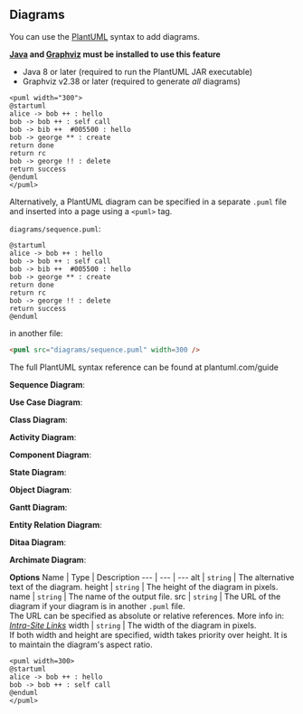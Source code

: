 ## Diagrams

You can use the [PlantUML](http://plantuml.com/) syntax to add diagrams.

<box type="warning">

**[Java](https://www.java.com/en/download/) and
[Graphviz](https://www.graphviz.org/download/)
must be installed to use this feature**

* Java 8 or later (required to run the PlantUML JAR executable)
* Graphviz v2.38 or later (required to generate _all_ diagrams)

</box>

<div id="main-example">
<include src="outputBox.md" boilerplate>
<span id="code">

```
<puml width="300">
@startuml
alice -> bob ++ : hello
bob -> bob ++ : self call
bob -> bib ++  #005500 : hello
bob -> george ** : create
return done
return rc
bob -> george !! : delete
return success
@enduml
</puml>
```
</span>

<span id="output">
<pic src="../diagrams/sequence.png" width="300" />
</div>

</include>
</span>

Alternatively, a PlantUML diagram can be specified in a separate `.puml` file and inserted into a page using a `<puml>` tag.

<include src="outputBox.md" boilerplate>
<span id="code">

`diagrams/sequence.puml`:
```
@startuml
alice -> bob ++ : hello
bob -> bob ++ : self call
bob -> bib ++  #005500 : hello
bob -> george ** : create
return done
return rc
bob -> george !! : delete
return success
@enduml
```

in another file:
```html
<puml src="diagrams/sequence.puml" width=300 />
```
</span>

<span id="output">
<pic src="../diagrams/sequence.png" width="300" />
</span>

</include>

<box type="info">

The full PlantUML syntax reference can be found at plantuml.com/guide
</box>

<panel header="More examples">

<span id="puml-examples">

**Sequence Diagram**:<br>
<pic src="../diagrams/sequence.png" />

**Use Case Diagram**:<br>
<pic src="../diagrams/usecase.png" />

**Class Diagram**:<br>
<pic src="../diagrams/class.png" />

**Activity Diagram**:<br>
<pic src="../diagrams/activity.png" />

**Component Diagram**:<br>
<pic src="../diagrams/component.png" />

**State Diagram**:<br>
<pic src="../diagrams/state.png" />

**Object Diagram**:<br>
<pic src="../diagrams/object.png" />

**Gantt Diagram**:<br>
<pic src="../diagrams/gantt.png" />

**Entity Relation Diagram**:<br>
<pic src="../diagrams/entityrelation.png" />

**Ditaa Diagram**:<br>
<pic src="../diagrams/ditaa.png" />

**Archimate Diagram**:<br>
<pic src="../diagrams/archimate.png" />

</span>
</panel>
<p/>

****Options****
Name | Type | Description
--- | --- | ---
alt | `string` | The alternative text of the diagram.
height | `string` | The height of the diagram in pixels.
name | `string` | The name of the output file.
src | `string` | The URL of the diagram if your diagram is in another `.puml` file.<br>The URL can be specified as absolute or relative references. More info in: _[Intra-Site Links]({{baseUrl}}/userGuide/formattingContents.html#intraSiteLinks)_
width | `string` | The width of the diagram in pixels.<br>If both width and height are specified, width takes priority over height. It is to maintain the diagram's aspect ratio.

<span id="short" class="d-none">

```
<puml width=300>
@startuml
alice -> bob ++ : hello
bob -> bob ++ : self call
@enduml
</puml>
```

</span>
<span id="examples" class="d-none">

<include src="diagrams.md#puml-examples" />

</span>

